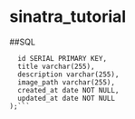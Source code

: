 # sinatra_tutorial
##SQL
```CREATE TABLE posts (
  id SERIAL PRIMARY KEY,
  title varchar(255),
  description varchar(255),
  image_path varchar(255),
  created_at date NOT NULL,
  updated_at date NOT NULL
);```
